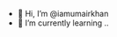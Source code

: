 - 👋 Hi, I’m @iamumairkhan
- 🌱 I’m currently learning ..

<!---
Umair303eror/Umair303eror is a ✨ special ✨ repository because its `README.md` (this file) appears on your GitHub profile.
You can click the Preview link to take a look at your changes.
--->
